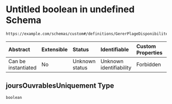 # Untitled boolean in undefined Schema

```txt
https://example.com/schemas/custom#/definitions/GererPlageDisponibilite/properties/joursOuvrablesUniquement
```



| Abstract            | Extensible | Status         | Identifiable            | Custom Properties | Additional Properties | Access Restrictions | Defined In                                                                   |
| :------------------ | :--------- | :------------- | :---------------------- | :---------------- | :-------------------- | :------------------ | :--------------------------------------------------------------------------- |
| Can be instantiated | No         | Unknown status | Unknown identifiability | Forbidden         | Allowed               | none                | [FRW.form.schema.json\*](../out/FRW.form.schema.json "open original schema") |

## joursOuvrablesUniquement Type

`boolean`
